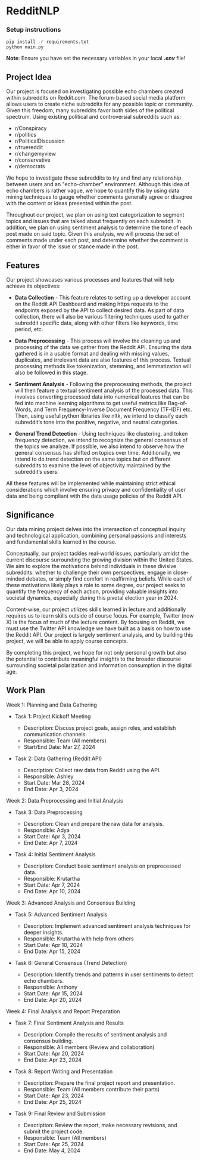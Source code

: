 # RedditNLP

### Setup instructions
```
pip install -r requirements.txt
python main.py
```

**Note**: Ensure you have set the necessary variables in your local ***.env*** file!

## Project Idea

Our project is focused on investigating possible echo chambers created within subreddits on Reddit.com. The forum-based social media platform allows users to create niche subreddits for any possible topic or community. Given this freedom, many subreddits favor both sides of the political spectrum. Using existing political and controversial subreddits such as:
* r/Conspiracy
* r/politics
* r/PoliticalDiscussion
* r/truereddit
* r/changemyview
* r/conservative 
* r/democrats

We hope to investigate these subreddits to try and find any relationship between users and an "echo-chamber" environment. Although this idea of echo chambers is rather vague, we hope to quantify this by using data mining techniques to gauge whether comments generally agree or disagree with the content or ideas presented within the post. 

Throughout our project, we plan on using text categorization to segment topics and issues that are talked about frequently on each subreddit. In addition, we plan on using sentiment analysis to determine the tone of each post made on said topic. Given this analysis, we will process the set of comments made under each post, and determine whether the comment is either in favor of the issue or stance made in the post.

## Features

Our project showcases various processes and features that will help achieve its objectives:

* **Data Collection** - This feature relates to setting up a developer account on the Reddit API Dashboard and making https requests to the endpoints exposed by the API to collect desired data. As part of data collection, there will also be various filtering techniques used to gather subreddit specific data, along with other filters like keywords, time period, etc. 

* **Data Preprocessing** - This process will involve the cleaning up and processing of the data we gather from the Reddit API. Ensuring the data gathered is in a usable format and dealing with missing values, duplicates, and irrelevant data are also features of this process.  Textual processing methods like tokenization, stemming, and lemmatization will also be followed in this stage. 

* **Sentiment Analysis** - Following the preprocessing methods, the project will then feature a textual sentiment analysis of the processed data. This involves converting processed data into numerical features that can be fed into machine learning algorithms to get useful metrics like Bag-of-Words, and Term Frequency-Inverse Document Frequency (TF-IDF) etc. Then, using useful python libraries like nltk, we intend to classify each subreddit’s tone into the positive, negative, and neutral categories. 

* **General Trend Detection** - Using techniques like clustering, and token frequency detection, we intend to recognize the general consensus of the topics we analyze. If possible, we also intend to observe how the general consensus has shifted on topics over time. Additionally, we intend to do trend detection on the same topics but on different subreddits to examine the level of objectivity maintained by the subreddit’s users. 

All these features will be implemented while maintaining strict ethical considerations which involve ensuring privacy and confidentiality of user data and being compliant with the data usage policies of the Reddit API.  

## Significance

Our data mining project delves into the intersection of conceptual inquiry and technological application, combining personal passions and interests and fundamental skills learned in the course. 

Conceptually, our project tackles real-world issues, particularly amidst the current discourse surrounding the growing division within the United States. We aim to explore the motivations behind individuals in these divisive subreddits: whether to challenge their own perspectives, engage in close-minded debates, or simply find comfort in reaffirming beliefs. While each of these motivations likely plays a role to some degree, our project seeks to quantify the frequency of each action, providing valuable insights into societal dynamics, especially during this pivotal election year in 2024. 

Content-wise, our project utilizes skills learned in lecture and additionally requires us to learn skills outside of course focus. For example, Twitter (now X) is the focus of much of the lecture content. By focusing on Reddit, we must use the Twitter API knowledge we have built as a basis on how to use the Reddit API. Our project is largely sentiment analysis, and by building this project, we will be able to apply course concepts.

By completing this project, we hope for not only personal growth but also the potential to contribute meaningful insights to the broader discourse surrounding societal polarization and information consumption in the digital age. 


## Work Plan

Week 1: Planning and Data Gathering
- Task 1: Project Kickoff Meeting
  - Description: Discuss project goals, assign roles, and establish communication channels.
  - Responsible: Team (All members)
  - Start/End Date: Mar 27, 2024
 
- Task 2: Data Gathering (Reddit API)
  - Description: Collect raw data from Reddit using the API.
  - Responsible: Ashley
  - Start Date: Mar 28, 2024
  - End Date: Apr 3, 2024

Week 2: Data Preprocessing and Initial Analysis
- Task 3: Data Preprocessing
  - Description: Clean and prepare the raw data for analysis.
  - Responsible: Adya
  - Start Date: Apr 3, 2024
  - End Date: Apr 7, 2024

- Task 4: Initial Sentiment Analysis
  - Description: Conduct basic sentiment analysis on preprocessed data.
  - Responsible: Krutartha
  - Start Date: Apr 7, 2024
  - End Date: Apr 10, 2024

Week 3: Advanced Analysis and Consensus Building
- Task 5: Advanced Sentiment Analysis
  - Description: Implement advanced sentiment analysis techniques for deeper insights.
  - Responsible: Krutartha with help from others
  - Start Date: Apr 10, 2024
  - End Date: Apr 15, 2024

- Task 6: General Consensus (Trend Detection)
  - Description: Identify trends and patterns in user sentiments to detect echo chambers.
  - Responsible: Anthony
  - Start Date: Apr 15, 2024
  - End Date: Apr 20, 2024

Week 4: Final Analysis and Report Preparation
- Task 7: Final Sentiment Analysis and Results
  - Description: Compile the results of sentiment analysis and consensus building.
  - Responsible: All members (Review and collaboration)
  - Start Date: Apr 20, 2024
  - End Date: Apr 23, 2024

- Task 8: Report Writing and Presentation
  - Description: Prepare the final project report and presentation.
  - Responsible: Team (All members contribute their parts)
  - Start Date: Apr 23, 2024
  - End Date: Apr 25, 2024

- Task 9: Final Review and Submission
  - Description: Review the report, make necessary revisions, and submit the project code.
  - Responsible: Team (All members)
  - Start Date: Apr 25, 2024
  - End Date: May 4, 2024




